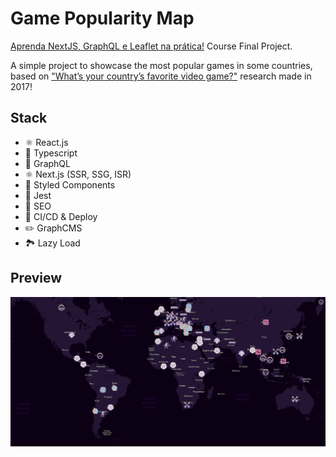 # Game Popularity Map

[Aprenda NextJS, GraphQL e Leaflet na prática!](https://www.udemy.com/course/aprenda-nextjs-na-pratica/) Course Final Project.

A simple project to showcase the most popular games in some countries, based on ["What’s your country’s favorite video game?"](https://www.cabletv.com/blog/popular-video-games-world-map/) research made in 2017!

## Stack

- ⚛️ React.js
- 🧠 Typescript
- 🔮 GraphQL
- ⚛️ Next.js (SSR, SSG, ISR)
- 💅 Styled Components
- 🧪 Jest
- 🔎 SEO
- 🔂 CI/CD & Deploy
- ✏️ GraphCMS
- 🏞 Lazy Load
  
## Preview

![Preview](public/img/preview.jpeg)
  
  